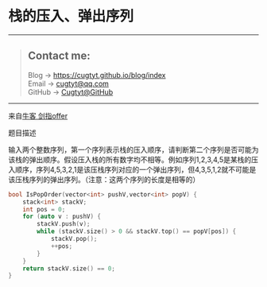 # 栈的压入、弹出序列

---
> ## Contact me:
> Blog -> <https://cugtyt.github.io/blog/index>  
> Email -> <cugtyt@qq.com>  
> GitHub -> [Cugtyt@GitHub](https://github.com/Cugtyt)

---

来自[牛客 剑指offer](https://www.nowcoder.com/)

题目描述

输入两个整数序列，第一个序列表示栈的压入顺序，请判断第二个序列是否可能为该栈的弹出顺序。假设压入栈的所有数字均不相等。例如序列1,2,3,4,5是某栈的压入顺序，序列4,5,3,2,1是该压栈序列对应的一个弹出序列，但4,3,5,1,2就不可能是该压栈序列的弹出序列。（注意：这两个序列的长度是相等的）

``` c++
bool IsPopOrder(vector<int> pushV,vector<int> popV) {
    stack<int> stackV;
    int pos = 0;
    for (auto v : pushV) {
        stackV.push(v);
        while (stackV.size() > 0 && stackV.top() == popV[pos]) {
            stackV.pop();
            ++pos;
        }
    }
    return stackV.size() == 0;
}
```